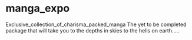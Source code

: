 # manga_expo
Exclusive_collection_of_charisma_packed_manga
The yet to be completed package that will take you to the depths in skies to the hells on earth.....
